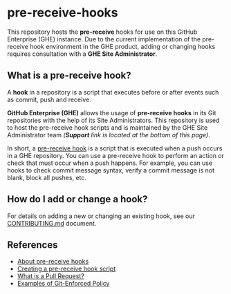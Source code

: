 # pre-receive-hooks

This repository hosts the **pre-receive** hooks for use on this GitHub Enterprise (GHE) instance. Due to the current implementation of the pre-receive hook environment in the GHE product, adding or changing hooks requires consultation with a **GHE Site Administrator**.

## What is a pre-receive hook?

A **hook** in a repository is a script that executes before or after events such as commit, push and receive.

**GitHub Enterprise (GHE)** allows the usage of **pre-receive hooks** in its Git repositories with the help of its Site Administrators. This repository is used to host the pre-receive hook scripts and is maintained by the GHE Site Administrator team _(**Support** link is located at the bottom of this page)_.

In short, a [pre-receive hook](https://help.github.com/enterprise/2.7/admin/guides/developer-workflow/about-pre-receive-hooks/) is a script that is executed when a push occurs in a GHE repository. You can use a pre-receive hook to perform an action or check that must occur when a push happens. For example, you can use hooks to check commit message syntax, verify a commit message is not blank, block all pushes, etc.

## How do I add or change a hook?

For details on adding a new or changing an existing hook, see our [CONTRIBUTING.md](https://github.hpe.com/GitHub/pre-receive-hooks/blob/doc-update/CONTRIBUTING.md) document.

## References

- [About pre-receive hooks](https://help.github.com/enterprise/2.7/admin/guides/developer-workflow/about-pre-receive-hooks/)
- [Creating a pre-receive hook script](https://help.github.com/enterprise/2.7/admin/guides/developer-workflow/creating-a-pre-receive-hook-script/)
- [What is a Pull Request?](https://help.github.com/articles/about-pull-requests/)
- [Examples of Git-Enforced Policy](https://git-scm.com/book/en/v2/Customizing-Git-An-Example-Git-Enforced-Policy)

